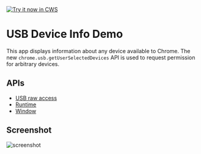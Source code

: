 <a target="_blank" href="https://chrome.google.com/webstore/detail/igkmggljimacfdfalpeelenjeicmfnll">![Try it now in CWS](https://raw.github.com/GoogleChrome/chrome-extensions-samples/master/apps/tryitnowbutton.png "Click here to install this sample from the Chrome Web Store")</a>


# USB Device Info Demo

This app displays information about any device available to Chrome. The
new `chrome.usb.getUserSelectedDevices` API is used to request permission
for arbitrary devices.

## APIs

* [USB raw access](https://developer.chrome.com/apps/usb)
* [Runtime](https://developer.chrome.com/apps/runtime)
* [Window](https://developer.chrome.com/apps/app_window)

## Screenshot
![screenshot](/apps/samples/usb/device-info/assets/screenshot_1280_800.png)
